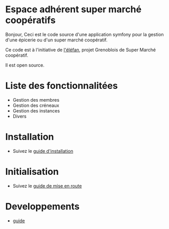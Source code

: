 Espace adhérent super marché coopératifs
========================

Bonjour,
Ceci est le code source d'une application symfony pour la gestion d'une épicerie ou d'un super marché
coopératif.

Ce code est à l'initiative de [l'éléfan](https://lelefan.org/), projet Grenoblois de Super Marché coopératif.

Il est open source.

# Liste des fonctionnalitées

* Gestion des membres
* Gestion des créneaux
* Gestion des instances
* Divers

# Installation

* Suivez le [guide d'installation](doc/install.md)

# Initialisation

* Suivez le [guide de mise en route](doc/start.md)

# Developpements

* [guide](doc/dev.md)
